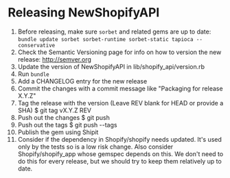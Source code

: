 # Releasing NewShopifyAPI

1. Before releasing, make sure `sorbet` and related gems are up to date:
   `bundle update sorbet sorbet-runtime sorbet-static tapioca --conservative`
1. Check the Semantic Versioning page for info on how to version the new release: http://semver.org
1. Update the version of NewShopifyAPI in lib/shopify_api/version.rb
1. Run `bundle`
1. Add a CHANGELOG entry for the new release
1. Commit the changes with a commit message like "Packaging for release X.Y.Z"
1. Tag the release with the version (Leave REV blank for HEAD or provide a SHA)
   $ git tag vX.Y.Z REV
1. Push out the changes
   $ git push
1. Push out the tags
   $ git push --tags
1. Publish the gem using Shipit
1. Consider if the dependency in Shopify/shopify needs updated. It's used only by the tests so is a low risk change.
   Also consider Shopify/shopify_app whose gemspec depends on this.
   We don't need to do this for every release, but we should try to keep them relatively up to date.
